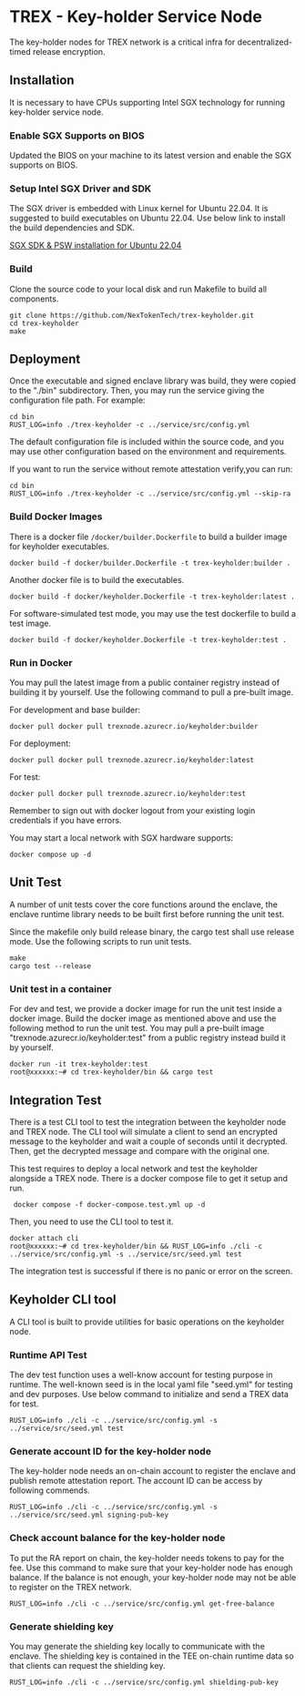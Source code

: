 # TREX - Key-holder Service Node
The key-holder nodes for TREX network is a critical infra for decentralized-timed release encryption.

## Installation
It is necessary to have CPUs supporting Intel SGX technology for running key-holder service node.
### Enable SGX Supports on BIOS
Updated the BIOS on your machine to its latest version and enable the SGX supports on BIOS.

### Setup Intel SGX Driver and SDK
The SGX driver is embedded with Linux kernel for Ubuntu 22.04. It is suggested to build executables 
on Ubuntu 22.04. Use below link to install the build dependencies and SDK.

[SGX SDK & PSW installation for Ubuntu 22.04](https://medium.com/@yangfanghao/sgx-driver-and-sdk-installation-for-ubuntu-22-04-7db6c254e65c)

### Build
Clone the source code to your local disk and run Makefile to build all components.
```shell
git clone https://github.com/NexTokenTech/trex-keyholder.git
cd trex-keyholder
make
```

## Deployment
Once the executable and signed enclave library was build, they were copied to the "./bin" subdirectory.
Then, you may run the service giving the configuration file path. For example:
```shell
cd bin
RUST_LOG=info ./trex-keyholder -c ../service/src/config.yml
```
The default configuration file is included within the source code, and you may use other configuration 
based on the environment and requirements.

If you want to run the service without remote attestation verify,you can run:
```
cd bin
RUST_LOG=info ./trex-keyholder -c ../service/src/config.yml --skip-ra
```
### Build Docker Images
There is a docker file `/docker/builder.Dockerfile` to build a builder image for keyholder executables.
```shell
docker build -f docker/builder.Dockerfile -t trex-keyholder:builder .
```
Another docker file is to build the executables.
```shell
docker build -f docker/keyholder.Dockerfile -t trex-keyholder:latest .
```
For software-simulated test mode, you may use the test dockerfile to build a test image.
```shell
docker build -f docker/keyholder.Dockerfile -t trex-keyholder:test .
```
### Run in Docker
You may pull the latest image from a public container registry instead of building it by yourself. 
Use the following command to pull a pre-built image.

For development and base builder:
```shell
docker pull docker pull trexnode.azurecr.io/keyholder:builder
```
For deployment:
```shell
docker pull docker pull trexnode.azurecr.io/keyholder:latest
```
For test:
```shell
docker pull docker pull trexnode.azurecr.io/keyholder:test
```
Remember to sign out with docker logout from your existing login credentials if you have errors.

You may start a local network with SGX hardware supports:
```shell
docker compose up -d
```

## Unit Test
A number of unit tests cover the core functions around the enclave, the enclave runtime library needs to be built first 
before running the unit test. 

Since the makefile only build release binary, the cargo test shall use release mode. Use the following scripts to run unit tests.
```shell
make
cargo test --release
```

### Unit test in a container
For dev and test, we provide a docker image for run the unit test inside a docker image.
Build the docker image as mentioned above and use the following method to run the unit test.
You may pull a pre-built image "trexnode.azurecr.io/keyholder:test" from a public registry instead build it by yourself.
```shell
docker run -it trex-keyholder:test
root@xxxxxx:~# cd trex-keyholder/bin && cargo test
```

## Integration Test
There is a test CLI tool to test the integration between the keyholder node and TREX node. The CLI tool will simulate a client to send an encrypted message
to the keyholder and wait a couple of seconds until it decrypted. Then, get the decrypted message and compare with the
original one.

This test requires to deploy a local network and test the keyholder alongside a TREX node.
There is a docker compose file to get it setup and run. 
```shell
 docker compose -f docker-compose.test.yml up -d
```
Then, you need to use the CLI tool to test it.
```shell
docker attach cli
root@xxxxxx:~# cd trex-keyholder/bin && RUST_LOG=info ./cli -c ../service/src/config.yml -s ../service/src/seed.yml test
```
The integration test is successful if there is no panic or error on the screen.

## Keyholder CLI tool
A CLI tool is built to provide utilities for basic operations on the keyholder node.
### Runtime API Test
The dev test function uses a well-know account for testing purpose in runtime. The well-known seed is in the 
local yaml file "seed.yml" for testing and dev purposes.
Use below command to initialize and send a TREX data for test.
```shell
RUST_LOG=info ./cli -c ../service/src/config.yml -s ../service/src/seed.yml test
```
### Generate account ID for the key-holder node
The key-holder node needs an on-chain account to register the enclave and publish remote attestation
report. The account ID can be access by following commends.
```shell
RUST_LOG=info ./cli -c ../service/src/config.yml -s ../service/src/seed.yml signing-pub-key
```
### Check account balance for the key-holder node
To put the RA report on chain, the key-holder needs tokens to pay for the fee. Use this command to make
sure that your key-holder node has enough balance. If the balance is not enough, your key-holder node
may not be able to register on the TREX network.
```shell
RUST_LOG=info ./cli -c ../service/src/config.yml get-free-balance
```

### Generate shielding key
You may generate the shielding key locally to communicate with the enclave. The shielding key is contained
in the TEE on-chain runtime data so that clients can request the shielding key.
```shell
RUST_LOG=info ./cli -c ../service/src/config.yml shielding-pub-key
```
